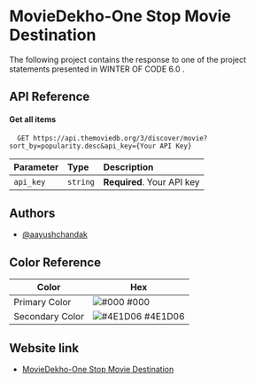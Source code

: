# MovieDekho-One Stop Movie Destination

The following project contains the response to one of the project statements presented in WINTER OF CODE 6.0 .

## API Reference

#### Get all items

```http
  GET https://api.themoviedb.org/3/discover/movie?sort_by=popularity.desc&api_key={Your API Key}
```

| Parameter | Type     | Description                |
| :-------- | :------- | :------------------------- |
| `api_key` | `string` | **Required**. Your API key |

## Authors

- [@aayushchandak](https://www.github.com/aayushchandak)

## Color Reference

| Color             | Hex                                                                |
| ----------------- | ------------------------------------------------------------------ |
| Primary Color | ![#000](https://via.placeholder.com/10/000000?text=+) #000 |
| Secondary Color | ![#4E1D06](https://via.placeholder.com/10/4E1D06?text=+) #4E1D06 |

## Website link
- [MovieDekho-One Stop Movie Destination](https://moviedekho-onestopmovie.netlify.app/)

